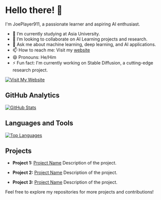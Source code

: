 # Hello there! 👋

I'm JoePlayer911, a passionate learner and aspiring AI enthusiast.

- 🌱 I’m currently studying at Asia University.
- 👯 I’m looking to collaborate on AI Learning projects and research.
- 💬 Ask me about machine learning, deep learning, and AI applications.
- 📫 How to reach me: Visit my [website](https://jonathanjoest4r.pythonanywhere.com)
- 😄 Pronouns: He/Him
- ⚡ Fun fact: I'm currently working on Stable Diffusion, a cutting-edge research project.

[![Visit My Website](https://img.shields.io/badge/Visit%20My%20Website-%230076D6?style=for-the-badge&logo=google-chrome&logoColor=white)](https://jonathanjoest4r.pythonanywhere.com)

## GitHub Analytics
[![GitHub Stats](https://github-readme-stats.vercel.app/api?username=JoePlayer911&count_private=true&show_icons=true&include_all_commits=true&theme=radical)](https://github.com/JoePlayer911)

## Languages and Tools
[![Top Languages](https://github-readme-stats.vercel.app/api/top-langs/?username=JoePlayer911&layout=compact&hide=HTML,CSS,Stylus,CoffeeScript,EJS&langs_count=10&theme=radical)](https://github.com/JoePlayer911)

## Projects

- **Project 1:** [Project Name](https://github.com/JoePlayer911/project-repo)
  Description of the project.

- **Project 2:** [Project Name](https://github.com/JoePlayer911/project-repo)
  Description of the project.

- **Project 3:** [Project Name](https://github.com/JoePlayer911/project-repo)
  Description of the project.

Feel free to explore my repositories for more projects and contributions!
